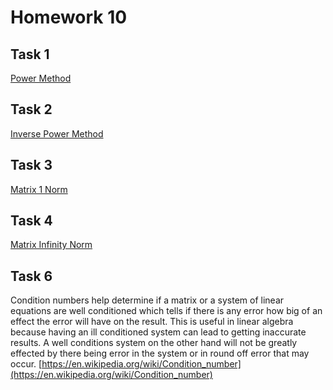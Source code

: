 # Homework 10

## Task 1

[Power Method](https://github.com/clarissalabrum/math4610/blob/master/homework/Homework10/power.md)

## Task 2

[Inverse Power Method](https://github.com/clarissalabrum/math4610/blob/master/homework/Homework10/inversePower.md)

## Task 3

[Matrix 1 Norm](https://github.com/clarissalabrum/math4610/blob/master/homework/Homework10/matrix1norm.md)

## Task 4

[Matrix Infinity Norm](https://github.com/clarissalabrum/math4610/blob/master/homework/Homework10/matrixInfinitynorm.md)

## Task 6

Condition numbers help determine if a matrix or a system of linear equations are well conditioned which tells if there is any error how big of an effect the error will have on the result. This is useful in linear algebra because having an ill conditioned system can lead to getting inaccurate results. A well conditions system on the other hand will not be greatly effected by there being error in the system or in round off error that may occur. [https://en.wikipedia.org/wiki/Condition_number](https://en.wikipedia.org/wiki/Condition_number)

